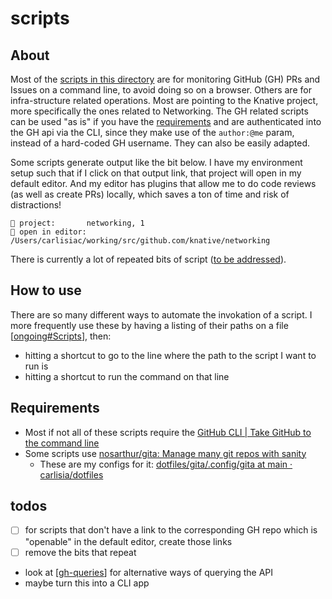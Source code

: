 # scripts

## About
Most of the [scripts in this directory](https://github.com/carlisia/carlisia/tree/main/scripts) are for monitoring GitHub (GH) PRs and Issues on a command line, to avoid doing so on a browser. Others are for infra-structure related operations. Most are pointing to the Knative project, more specifically the ones related to Networking. The GH related scripts can be used "as is" if you have the [requirements](#requirements) and are authenticated into the GH api via the CLI, since they make use of the `author:@me` param, instead of a hard-coded GH username. They can also be easily adapted.

Some scripts generate output like the bit below. I have my environment setup such that if I click on that output link, that project will open in my default editor. And my editor has plugins that allow me to do code reviews (as well as create PRs) locally, which saves a ton of time and risk of distractions!

```
🦎 project:       networking, 1
📕 open in editor:  /Users/carlisiac/working/src/github.com/knative/networking
```

There is currently a lot of repeated bits of script ([to be addressed](#todos)).

## How to use
There are so many different ways to automate the invokation of a script. I  more frequently use these by having a listing of their paths on a file [[ongoing#Scripts]], then:
- hitting a shortcut to go to the line where the path to the script I want to run is
- hitting a shortcut to run the command on that line

## Requirements
- Most if not all of these scripts require the [GitHub CLI | Take GitHub to the command line](https://cli.github.com/)
- Some scripts use [nosarthur/gita: Manage many git repos with sanity](https://github.com/nosarthur/gita)
  - These are my configs for it: [dotfiles/gita/.config/gita at main · carlisia/dotfiles](https://github.com/carlisia/dotfiles/tree/main/gita/.config/gita)

## todos
- [ ] for scripts that don't have a link to the corresponding GH repo which is "openable" in the default editor, create those links
- [ ] remove the bits that repeat
- look at [[gh-queries]] for alternative ways of querying the API
- maybe turn this into a CLI app

[//begin]: # "Autogenerated link references for markdown compatibility"
[ongoing#Scripts]: ../knative/ongoing.md "ongoing"
[gh-queries]: ../scrapbook/2022/gh-queries.md "gh queries"
[//end]: # "Autogenerated link references"